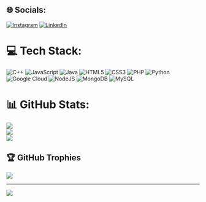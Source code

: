 
## 🌐 Socials:
[![Instagram](https://img.shields.io/badge/Instagram-%23E4405F.svg?logo=Instagram&logoColor=white)](https://instagram.com/shinde_mahesh) [![LinkedIn](https://img.shields.io/badge/LinkedIn-%230077B5.svg?logo=linkedin&logoColor=white)](https://linkedin.com/in/maheshshinde16) 

# 💻 Tech Stack:
![C++](https://img.shields.io/badge/c++-%2300599C.svg?style=plastic&logo=c%2B%2B&logoColor=white) ![JavaScript](https://img.shields.io/badge/javascript-%23323330.svg?style=plastic&logo=javascript&logoColor=%23F7DF1E) ![Java](https://img.shields.io/badge/java-%23ED8B00.svg?style=plastic&logo=openjdk&logoColor=white) ![HTML5](https://img.shields.io/badge/html5-%23E34F26.svg?style=plastic&logo=html5&logoColor=white) ![CSS3](https://img.shields.io/badge/css3-%231572B6.svg?style=plastic&logo=css3&logoColor=white) ![PHP](https://img.shields.io/badge/php-%23777BB4.svg?style=plastic&logo=php&logoColor=white) ![Python](https://img.shields.io/badge/python-3670A0?style=plastic&logo=python&logoColor=ffdd54) ![Google Cloud](https://img.shields.io/badge/GoogleCloud-%234285F4.svg?style=plastic&logo=google-cloud&logoColor=white) ![NodeJS](https://img.shields.io/badge/node.js-6DA55F?style=plastic&logo=node.js&logoColor=white) ![MongoDB](https://img.shields.io/badge/MongoDB-%234ea94b.svg?style=plastic&logo=mongodb&logoColor=white) ![MySQL](https://img.shields.io/badge/mysql-4479A1.svg?style=plastic&logo=mysql&logoColor=white)
# 📊 GitHub Stats:
![](https://github-readme-stats.vercel.app/api?username=maheshshinde16&theme=dark&hide_border=false&include_all_commits=false&count_private=false)<br/>
![](https://nirzak-streak-stats.vercel.app/?user=maheshshinde16&theme=dark&hide_border=false)<br/>
![](https://github-readme-stats.vercel.app/api/top-langs/?username=maheshshinde16&theme=dark&hide_border=false&include_all_commits=false&count_private=false&layout=compact)

## 🏆 GitHub Trophies
![](https://github-profile-trophy.vercel.app/?username=maheshshinde16&theme=radical&no-frame=false&no-bg=true&margin-w=4)

---
[![](https://visitcount.itsvg.in/api?id=maheshshinde16&icon=0&color=0)](https://visitcount.itsvg.in)

<!-- Proudly created with GPRM ( https://gprm.itsvg.in ) -->

